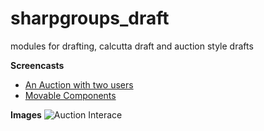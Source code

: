 # sharpgroups_draft
modules for drafting, calcutta draft and auction style drafts

**Screencasts**
+ [An Auction with two users](http://www.screencast.com/t/ia2aDIQpk)
+ [Movable Components](http://www.screencast.com/t/DmfK97xQGj6q)

**Images** 
![Auction Interace](https://cloud.githubusercontent.com/assets/6773487/6477047/4dc7470c-c1db-11e4-9b6f-c78f6aa1886d.png)
